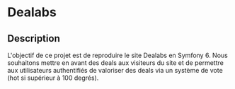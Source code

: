 # Dealabs

## Description

L'objectif de ce projet est de reproduire le site Dealabs en Symfony 6. Nous souhaitons mettre en avant des deals aux visiteurs du site et de permettre aux utilisateurs authentifiés de valoriser des deals via un système de vote (hot si supérieur à 100
degrés).
